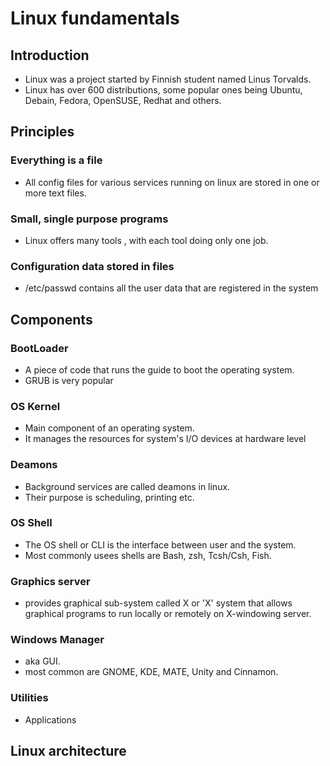 # Linux fundamentals

## Introduction

- Linux was a project started by Finnish student named Linus Torvalds.
- Linux has over 600 distributions, some popular ones being Ubuntu, Debain, Fedora, OpenSUSE, Redhat and others.

## Principles 

### Everything is a file 

- All config files for various services running on linux are stored in one or more text files.

### Small, single purpose programs

- Linux offers many tools , with each tool doing only one job.

### Configuration data stored in files

- /etc/passwd contains all the user data that are registered in the system

## Components

### BootLoader 

- A piece of code that runs the guide to boot the operating system. 
- GRUB is very popular

### OS Kernel

- Main component of an operating system. 
- It manages the resources for system's I/O devices at hardware level

### Deamons

- Background services are called deamons in linux.
- Their purpose is scheduling, printing etc.

### OS Shell

- The OS shell or CLI is the interface between user and the system.
- Most commonly usees shells are Bash, zsh, Tcsh/Csh, Fish.

### Graphics server

- provides graphical sub-system called X or 'X' system that allows graphical programs to run locally or remotely on X-windowing server.

### Windows Manager

- aka GUI.
- most common are GNOME, KDE, MATE, Unity and Cinnamon.

### Utilities

- Applications 

## Linux architecture

